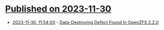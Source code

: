 # [Published on 2023-11-30](index.md)

* [2023-11-30, 11:54:00](https://soylentnews.org/article.pl?sid=23/11/29/0630202&from=rss) - [Data-Destroying Defect Found In OpenZFS 2.2.0](https://soylentnews.org/article.pl?sid=23/11/29/0630202&from=rss)
